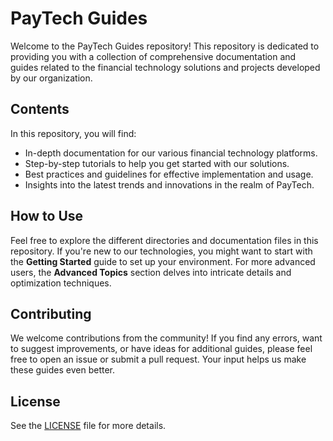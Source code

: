 # PayTech Guides

Welcome to the PayTech Guides repository! This repository is dedicated to providing you with a collection of comprehensive documentation and guides related to the financial technology solutions and projects developed by our organization.

## Contents

In this repository, you will find:

- In-depth documentation for our various financial technology platforms.
- Step-by-step tutorials to help you get started with our solutions.
- Best practices and guidelines for effective implementation and usage.
- Insights into the latest trends and innovations in the realm of PayTech.

## How to Use

Feel free to explore the different directories and documentation files in this repository. If you're new to our technologies, you might want to start with the **Getting Started** guide to set up your environment. For more advanced users, the **Advanced Topics** section delves into intricate details and optimization techniques.

## Contributing

We welcome contributions from the community! If you find any errors, want to suggest improvements, or have ideas for additional guides, please feel free to open an issue or submit a pull request. Your input helps us make these guides even better.

## License

See the [LICENSE](LICENSE) file for more details.
